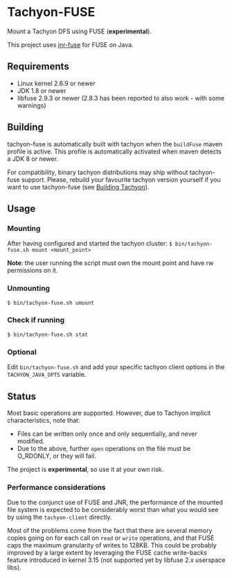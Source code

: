 # Tachyon-FUSE
Mount a Tachyon DFS using FUSE (**experimental**). 

This project uses [jnr-fuse](https://github.com/SerCeMan/jnr-fuse) for FUSE on Java.

## Requirements
* Linux kernel 2.6.9 or newer
* JDK 1.8 or newer
* libfuse 2.9.3 or newer
  (2.8.3 has been reported to also work - with some warnings)

## Building
tachyon-fuse is automatically built with tachyon when the `buildFuse` maven profile is active.
This profile is automatically activated when maven detects a JDK 8 or newer.

For compatibility, binary tachyon distributions may ship without tachyon-fuse support. Please,
rebuild your favourite tachyon version yourself if you want to use tachyon-fuse (see [Building
Tachyon](http://tachyon-project.org/documentation/master/Building-Tachyon-Master-Branch.html)).

## Usage

### Mounting
After having configured and started the tachyon cluster:
`$ bin/tachyon-fuse.sh mount <mount_point>`

**Note**: the user running the script must own the mount point and
have rw permissions on it.

### Unmounting
`$ bin/tachyon-fuse.sh umount`

### Check if running
`$ bin/tachyon-fuse.sh stat`

### Optional
Edit `bin/tachyon-fuse.sh` and add your specific tachyon client options in the
`TACHYON_JAVA_OPTS` variable.

## Status
Most basic operations are supported. However, due to Tachyon implicit characteristics, note that:
* Files can be written only once and only sequentially, and never modified.
* Due to the above, further `open` operations on the file must be O_RDONLY, or they will fail.

The project is **experimental**, so use it at your own risk.

### Performance considerations
Due to the conjunct use of FUSE and JNR, the performance of the mounted file system is expected
to be considerably worst than what you would see by using the `tachyon-client` directly.

Most of the problems
come from the fact that there are several memory copies going on for each call on `read` or
`write` operations, and that FUSE caps the maximum granularity of writes to 128KB. This could be
probably improved by a large extent by leveraging the FUSE cache write-backs feature introduced in
kernel 3.15 (not supported yet by libfuse 2.x userspace libs).

